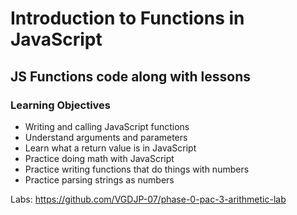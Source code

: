 # Introduction to Functions in JavaScript
## JS Functions code along with lessons
### Learning Objectives
- Writing and calling JavaScript functions
- Understand arguments and parameters
- Learn what a return value is in JavaScript
- Practice doing math with JavaScript
- Practice writing functions that do things with numbers
- Practice parsing strings as numbers

Labs: https://github.com/VGDJP-07/phase-0-pac-3-arithmetic-lab
